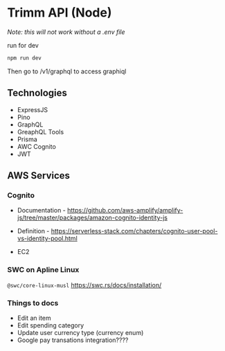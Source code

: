# Trimm API (Node)

_Note: this will not work without a .env file_

run for dev

```sh
npm run dev
```

Then go to /v1/graphql to access graphiql

## Technologies

- ExpressJS
- Pino
- GraphQL
- GreaphQL Tools
- Prisma
- AWC Cognito
- JWT

## AWS Services

### Cognito

- Documentation - https://github.com/aws-amplify/amplify-js/tree/master/packages/amazon-cognito-identity-js
- Definition - https://serverless-stack.com/chapters/cognito-user-pool-vs-identity-pool.html

- EC2

### SWC on Apline Linux

`@swc/core-linux-musl`
https://swc.rs/docs/installation/

### Things to docs

- Edit an item
- Edit spending category
- Update user currency type (currency enum)
- Google pay transations integration????
